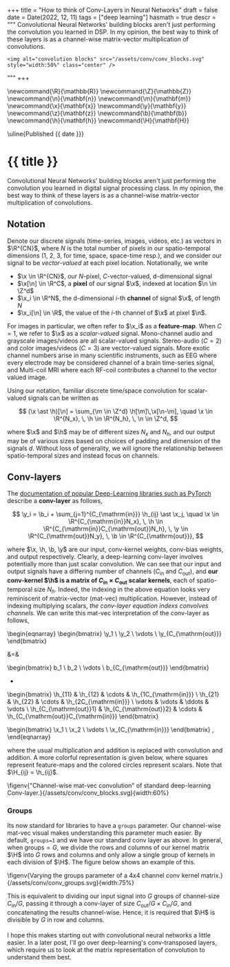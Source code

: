 +++
title = "How to think of Conv-Layers in Neural Networks"
draft = false
date = Date(2022, 12, 11)
tags = ["deep learning"]
hasmath = true
descr = """
Convolutional Neural Networks' building blocks aren't just performing the convolution you learned in DSP.
In my opinion, the best way to think of these layers is as a channel-wise matrix-vector multiplication of convolutions.
~~~
<img alt="convolution blocks" src="/assets/conv/conv_blocks.svg" style="width:50%" class="center" />
~~~
"""
+++


\newcommand{\R}{\mathbb{R}}
\newcommand{\Z}{\mathbb{Z}}
\newcommand{\n}{\mathbf{n}}
\newcommand{\m}{\mathbf{m}}
\newcommand{\x}{\mathbf{x}}
\newcommand{\y}{\mathbf{y}}
\newcommand{\z}{\mathbf{z}}
\newcommand{\b}{\mathbf{b}}
\newcommand{\h}{\mathbf{h}}
\newcommand{\H}{\mathbf{H}}


\uline{Published {{ date }}}
# {{ title }}
Convolutional Neural Networks' building blocks aren't just performing the
convolution you learned in digital signal processing class.
In my opinion, the best way to think of these layers is as a channel-wise
matrix-vector multiplication of convolutions.


## Notation 
Denote our discrete signals (time-series, images, videos, etc.) as 
vectors in $\R^{CN}$, where $N$ is the total number of pixels in our
spatio-temporal dimensions (1, 2, 3, for time, space, space-time resp.), and we
consider our signal to be _vector-valued_ at each pixel location. Notationally,
we write

- $\x \in \R^{CN}$, our $N$-pixel, $C$-vector-valued, d-dimensional signal 
- $\x[\n] \in \R^C$, a __pixel__ of our signal $\x$, indexed at location $\n \in \Z^d$
- $\x_i \in \R^N$, the d-dimensional $i$-th __channel__ of signal $\x$, of length $N$
- $\x_i[\n] \in \R$, the value of the $i$-th channel of $\x$ at pixel $\n$.

For images in particular, we often refer to $\x_i$ as a __feature-map__.
When $C=1$, we refer to $\x$ as a _scalar-valued_ signal. Mono-channel audio and grayscale 
images/videos are all scalar-valued signals. 
Stereo-audio ($C=2$) and color images/videos ($C=3$) are vector-valued signals. More exotic channel numbers arise in many 
scientific instruments, such as EEG where every electrode may be considered channel of a brain time-series signal, 
and Multi-coil MRI where each RF-coil contributes a channel to the vector valued image.

Using our notation, familiar discrete time/space convolution for scalar-valued signals can be written as

$$
(\x \ast \h)[\n] = \sum_{\m \in \Z^d} \h[\m]\,\x[\n-\m], \quad \x \in \R^{N_x}, \, \h \in \R^{N_h}, \, \n \in \Z^d,
$$

where $\x$ and $\h$ may be of different sizes $N_x$ and $N_h$, and our output may be of various sizes
based on choices of padding and dimension of the signals $d$. Without loss of
generality, we will ignore the relationship between spatio-temporal sizes and
instead focus on channels.

## Conv-layers

The [documentation of popular Deep-Learning libraries such as
PyTorch](https://pytorch.org/docs/1.13/generated/torch.nn.Conv2d.html?highlight=conv2d#torch.nn.Conv2d)
describe a __conv-layer__ as follows,

$$
\y_i = \b_i + \sum_{j=1}^{C_{\mathrm{in}}} \h_{ij} \ast \x_j, \quad \x \in \R^{C_{\mathrm{in}}N_x}, \,
\h \in \R^{C_{\mathrm{in}}C_{\mathrm{out}}N_h}, \,
\y \in \R^{C_{\mathrm{out}}N_y}, \,
\b \in \R^{C_{\mathrm{out}}},
$$

where $\x, \h, \b, \y$ are our input, conv-kernel weights, conv-bias weights, and output respectively. 
Clearly, a deep-learning conv-layer involves potentially more than just scalar convolution.
We can see that our input and output signals have a differing number of channels ($C_{\mathrm{in}}$ and
$C_{\mathrm{out}}$), and __our conv-kernel $\h$ is a matrix of $C_{\mathrm{in}} \times C_{\mathrm{out}}$ scalar kernels__, 
each of spatio-temporal size $N_h$. Indeed, the indexing in the above equation looks very reminiscent of 
matrix-vector (mat-vec) multiplication. However, instead of indexing multiplying scalars, _the conv-layer equation indexs
convolves channels._ We can write this mat-vec interpretation of the conv-layer as follows,

\begin{eqnarray}
\begin{bmatrix}
\y_1 \\ \y_2 \\ \vdots \\ \y_{C_{\mathrm{out}}}
\end{bmatrix}

&=&

\begin{bmatrix}
b_1 \\ b_2 \\ \vdots \\ b_{C_{\mathrm{out}}}
\end{bmatrix}

+

\begin{bmatrix}
\h_{11} & \h_{12} & \cdots & \h_{1C_{\mathrm{in}}} \\
\h_{21} & \h_{22} & \cdots &  \h_{2C_{\mathrm{in}}} \\
\vdots & \vdots & \ddots & \vdots \\
\h_{C_{\mathrm{out}}1} &  \h_{C_{\mathrm{out}}2} & \cdots &  \h_{C_{\mathrm{out}}C_{\mathrm{in}}} 
\end{bmatrix}

\begin{bmatrix}
\x_1 \\ \x_2 \\ \vdots \\ \x_{C_{\mathrm{in}}}
\end{bmatrix} 
,
\end{eqnarray}

where the usual multiplication and addition is replaced with convolution and addition.
A more colorful representation is given below, where squares represent feature-maps and the colored circles 
represent scalars. Note that $\H_{ij} = \h_{ij}$.

\figenv{"Channel-wise mat-vec convolution" of standard deep-learning Conv-layer.}{/assets/conv/conv_blocks.svg}{width:60%}

### Groups
Its now standard for libraries to have a `groups` parameter. Our channel-wise 
mat-vec visual makes understanding this parameter much easier. By default, `groups=1`
and we have our standard conv layer as above. In general, when groups$=G$, we divide the rows 
and columns of our kernel matrix $\H$ into $G$ rows and columns and only allow a single 
group of kernels in each division of $\H$. The figure below shows an example of this.

\figenv{Varying the groups parameter of a 4x4 channel conv kernel matrix.}{/assets/conv/conv_groups.svg}{width:75%}

This is equivalent to dividing our input signal into $G$ groups of channel-size $C_{\mathrm{in}}/G$, 
passing it through a conv-layer of size $C_{\mathrm{out}}/G \times C_{\mathrm{in}}/G$, and concatenating 
the results channel-wise. Hence, it is required that $\H$ is divisible by $G$ in row and columns.

####
I hope this makes starting out with convolutional neural networks a little easier.
In a later post, I'll go over deep-learning's conv-transposed layers, which require 
us to look at the matrix representation of convolution to understand them best.

